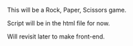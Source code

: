 This will be a Rock, Paper, Scissors game.

Script will be in the html file for now. 

Will revisit later to make front-end.